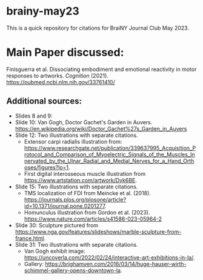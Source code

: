 # brainy-may23
This is a quick repository for citations for BraiNY Journal Club May 2023.

# Main Paper discussed:
Finisguerra et al. Dissociating embodiment and emotional reactivity in motor responses to artworks. *Cognition* (2021). https://pubmed.ncbi.nlm.nih.gov/33761410/ 

## Additional sources:
- Slides 8 and 9: 
- Slide 10: Van Gogh, Doctor Gachet's Garden in Auvers. https://en.wikipedia.org/wiki/Doctor_Gachet%27s_Garden_in_Auvers
- Slide 12: Two illustrations with separate citations.
  - Extensor carpi radialis illustration from: https://www.researchgate.net/publication/339637995_Acquisition_Protocol_and_Comparison_of_Myoelectric_Signals_of_the_Muscles_Innervated_by_the_Ulnar_Radial_and_Medial_Nerves_for_a_Hand_Orthoses/figures?lo=1.
  - First digital interosseous muscle illustration from https://www.artstation.com/artwork/Dvk6BE.
- Slide 15: Two illustrations with separate citations. 
  - TMS localization of FDI from Meincke et al. (2018). https://journals.plos.org/plosone/article?id=10.1371/journal.pone.0201277. 
  - Homunculus illustration from Gordon et al. (2023). https://www.nature.com/articles/s41586-023-05964-2 
- Slide 30: Sculpture pictured from https://www.nga.gov/features/slideshows/marble-sculpture-from-france.html.
- Slide 31: Two illustrations with separate citations.
  - Van Gogh exhibit image: https://uncoverla.com/2022/02/24/interactive-art-exhibitions-in-la/.
  - Gallery: https://brighamyen.com/2016/03/14/huge-hauser-wirth-schimmel-gallery-opens-downtown-la.
